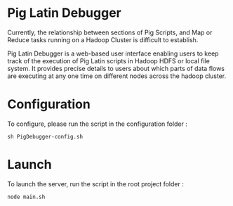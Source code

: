 Pig Latin Debugger
==================

Currently, the relationship between sections of Pig Scripts, and Map or Reduce tasks running on a Hadoop Cluster is difficult to establish.

Pig Latin Debugger is a web-based user interface enabling users to keep track of the execution of Pig Latin scripts in Hadoop HDFS or local file system. It provides precise details to users about which parts of data flows are executing at any one time on different nodes across the hadoop cluster.

Configuration
=============
  
To configure, please run the script in the configuration folder :
    
    sh PigDebugger-config.sh 
    
Launch
======
To launch the server, run the script in the root project folder :
    
    node main.sh

